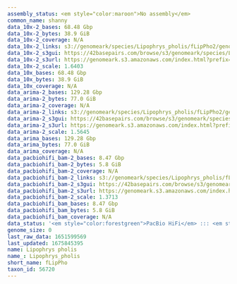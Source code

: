 ```yaml
---
assembly_status: <em style="color:maroon">No assembly</em>
common_name: shanny
data_10x-2_bases: 68.48 Gbp
data_10x-2_bytes: 38.9 GiB
data_10x-2_coverage: N/A
data_10x-2_links: s3://genomeark/species/Lipophrys_pholis/fLipPho2/genomic_data/10x/<br>
data_10x-2_s3gui: https://42basepairs.com/browse/s3/genomeark/species/Lipophrys_pholis/fLipPho2/genomic_data/10x/
data_10x-2_s3url: https://genomeark.s3.amazonaws.com/index.html?prefix=species/Lipophrys_pholis/fLipPho2/genomic_data/10x/
data_10x-2_scale: 1.6403
data_10x_bases: 68.48 Gbp
data_10x_bytes: 38.9 GiB
data_10x_coverage: N/A
data_arima-2_bases: 129.28 Gbp
data_arima-2_bytes: 77.0 GiB
data_arima-2_coverage: N/A
data_arima-2_links: s3://genomeark/species/Lipophrys_pholis/fLipPho2/genomic_data/arima/<br>
data_arima-2_s3gui: https://42basepairs.com/browse/s3/genomeark/species/Lipophrys_pholis/fLipPho2/genomic_data/arima/
data_arima-2_s3url: https://genomeark.s3.amazonaws.com/index.html?prefix=species/Lipophrys_pholis/fLipPho2/genomic_data/arima/
data_arima-2_scale: 1.5645
data_arima_bases: 129.28 Gbp
data_arima_bytes: 77.0 GiB
data_arima_coverage: N/A
data_pacbiohifi_bam-2_bases: 8.47 Gbp
data_pacbiohifi_bam-2_bytes: 5.8 GiB
data_pacbiohifi_bam-2_coverage: N/A
data_pacbiohifi_bam-2_links: s3://genomeark/species/Lipophrys_pholis/fLipPho2/genomic_data/pacbio_hifi/<br>
data_pacbiohifi_bam-2_s3gui: https://42basepairs.com/browse/s3/genomeark/species/Lipophrys_pholis/fLipPho2/genomic_data/pacbio_hifi/
data_pacbiohifi_bam-2_s3url: https://genomeark.s3.amazonaws.com/index.html?prefix=species/Lipophrys_pholis/fLipPho2/genomic_data/pacbio_hifi/
data_pacbiohifi_bam-2_scale: 1.3713
data_pacbiohifi_bam_bases: 8.47 Gbp
data_pacbiohifi_bam_bytes: 5.8 GiB
data_pacbiohifi_bam_coverage: N/A
data_status: '<em style="color:forestgreen">PacBio HiFi</em> ::: <em style="color:forestgreen">10x</em> ::: <em style="color:forestgreen">Arima</em>'
genome_size: 0
last_raw_data: 1651599569
last_updated: 1675845395
name: Lipophrys pholis
name_: Lipophrys_pholis
short_name: fLipPho
taxon_id: 56720
---
```


